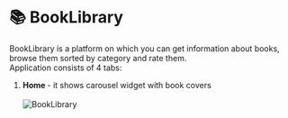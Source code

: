 # 📚 BookLibrary
BookLibrary is a platform on which you can get information about books, browse them sorted by category and rate them. <br>
Application consists of 4 tabs:
1. <b> Home </b> - it shows carousel widget with book covers <br>
<br>![BookLibrary](https://user-images.githubusercontent.com/33400631/139923879-08a50d9c-5f0c-4731-9b46-01cb2a67d8d0.gif)
